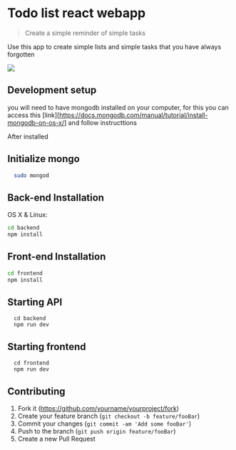 # Todo list react webapp 
> Create a simple reminder of simple tasks

Use this app to create simple lists and simple tasks that you have always forgotten

![](example.gif)

## Development setup
you will need to have mongodb installed on your computer, for this you can access this [link][https://docs.mongodb.com/manual/tutorial/install-mongodb-on-os-x/] and follow instructtions

After installed
## Initialize mongo
```sh
  sudo mongod
```

## Back-end Installation 

OS X & Linux:

```sh
cd backend
npm install
```
## Front-end Installation
```sh
cd frontend
npm install
```

## Starting API
```node
  cd backend
  npm run dev
```
## Starting frontend
```node
  cd frontend
  npm run dev
```



## Contributing

1. Fork it (<https://github.com/yourname/yourproject/fork>)
2. Create your feature branch (`git checkout -b feature/fooBar`)
3. Commit your changes (`git commit -am 'Add some fooBar'`)
4. Push to the branch (`git push origin feature/fooBar`)
5. Create a new Pull Request

<!-- Markdown link & img dfn's -->
[npm-image]: https://img.shields.io/npm/v/datadog-metrics.svg?style=flat-square
[npm-url]: https://npmjs.org/package/datadog-metrics
[npm-downloads]: https://img.shields.io/npm/dm/datadog-metrics.svg?style=flat-square
[travis-image]: https://img.shields.io/travis/dbader/node-datadog-metrics/master.svg?style=flat-square
[travis-url]: https://travis-ci.org/dbader/node-datadog-metrics
[wiki]: https://github.com/yourname/yourproject/wiki
